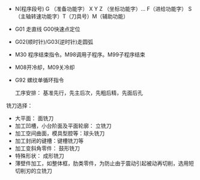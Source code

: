 - N(程序段号)        G （准备功能字） X Y Z （坐标功能字）...  F（进给功能字） S（主轴转速功能字）T（刀具号）M（辅助功能）

  

- G01 走直线 G00快速点定位

- G02(顺时针)/G03(逆时针)走圆弧

- M30 程序结束指令。M98调用子程序。M99子程序结束

- M08开冷却，M09关冷却

- G92 螺纹单循环指令

  
  
  工序安排： 基准先行，先主后次，先粗后精，先面后孔



铣刀选择：

- 大平面： 面铣刀
- 加工凹槽，小台阶面及平面轮廓： 立铣刀
- 加工空间曲面，模具型腔等：球头铣刀
- 加工封闭的键槽：键槽铣刀等
- 加工变斜角零件： 鼓形铣刀
- 特殊形状： 成形铣刀
- 薄壁件加工，如整体框，肋类零件，为防止由于震动引起被动再切削，选用短切削刃的立铣刀

